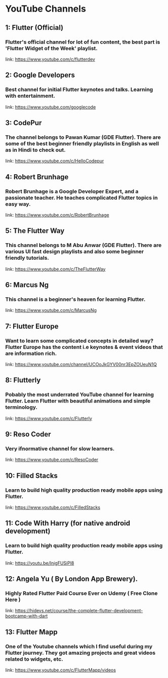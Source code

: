 # YouTube Channels

## 1: Flutter (Official)
### Flutter's official channel for lot of fun content, the best part is 'Flutter Widget of the Week' playlist.
link: https://www.youtube.com/c/flutterdev

## 2: Google Developers
### Best channel for initial Flutter keynotes and talks. Learning with entertainment.
link: https://www.youtube.com/googlecode

## 3: CodePur
### The channel belongs to Pawan Kumar (GDE Flutter). There are some of the best beginner friendly playlists in English as well as in Hindi to check out.
link: https://www.youtube.com/c/HelloCodepur

## 4: Robert Brunhage
### Robert Brunhage is a Google Developer Expert, and a passionate teacher. He teaches complicated Flutter topics in easy way.
link: https://www.youtube.com/c/RobertBrunhage

## 5: The Flutter Way
### This channel belongs to M Abu Anwar (GDE Flutter). There are various UI fast design playlists and also some beginner friendly tutorials.
link: https://www.youtube.com/c/TheFlutterWay

## 6: Marcus Ng
### This channel is a beginner's heaven for learning Flutter.
link: https://www.youtube.com/c/MarcusNg

## 7: Flutter Europe
### Want to learn some complicated concepts in detailed way? Flutter Europe has the content i.e keynotes & event videos that are information rich.
link: https://www.youtube.com/channel/UCOoJkGYV00nr3EpZOUeuN1Q

## 8: Flutterly
### Pobably the most underrated YouTube channel for learning Flutter. Learn Flutter with beautiful animations and simple terminology.
link: https://www.youtube.com/c/Flutterly

## 9: Reso Coder
### Very ifnormative channel for slow learners.
link: https://www.youtube.com/c/ResoCoder

## 10: Filled Stacks
### Learn to build high quality production ready mobile apps using Flutter.
link: https://www.youtube.com/c/FilledStacks


## 11: Code With Harry (for native android development)
### Learn to build high quality production ready mobile apps using Flutter.
link: https://youtu.be/InigFUSiPl8

## 12: Angela Yu ( By London App Brewery).
### Highly Rated  Flutter Paid Course Ever on Udemy ( Free Clone Here )
link: https://hidevs.net/course/the-complete-flutter-development-bootcamp-with-dart

## 13: Flutter Mapp
### One of the Youtube channels which I find useful during my Flutter journey. They got amazing projects and great videos related to widgets, etc.
link: https://www.youtube.com/c/FlutterMapp/videos
